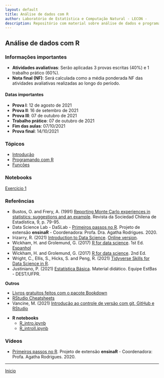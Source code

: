 ```yaml
---
layout: default
title: Análise de dados com R
author: Laboratório de Estatística e Computação Natural - LECON -
description: Repositório com material sobre análise de dados e programação científica com R.
---
```



## Análise de dados com R

### Informações importantes
* **Atividades avaliativas**: Serão aplicadas 3 provas escritas (40%) e 1 trabalho prático (60%).
* **Nota final (NF)**: Será calculada como a média ponderada NF das atividades avaliativas realizadas ao longo do período.

#### Datas importantes
   - **Prova I**: 12 de agosto de 2021
   - **Prova II**: 16 de setembro de 2021
   - **Prova III**: 07 de outubro de 2021
   - **Trabalho prático**: 07 de outubro de 2021
   - **Fim das aulas**: 07/10/2021
   - **Prova final**: 14/10/2021

### Tópicos
* [Introdução](https://bit.ly/3jtNO9m)
* [Programando com R](https://bit.ly/3lIlEdw)
* [Funções](https://bit.ly/3jxUsLV)

### Notebooks
[Exercício 1](#)


### Referências
- Bustos, O. and Frery, A. (1991) [Reporting Monte Carlo experiences in statistics: suggestions and an example](https://bit.ly/2VB905a). Revista da Sociedad Chilena de Estadística, 9, p. 79-95.
- Data Science Lab - DaSLab - [Primeiros passos no R](https://bit.ly/3AmiwYW). Projeto de extensão **ensinaR** - Coordenadora: Profa. Dra. Agatha Rodrigues. 2020.
- Irizarry, R. (2021) [Introduction to Data Science](https://bit.ly/2SRBJBK). [Online version](https://bit.ly/3zEySwF).
-  Wickham, H. and Grolemund, G. (2017) [R for data science](https://r4ds.had.co.nz/). 1st Ed. [Espanhol](https://es.r4ds.hadley.nz/)
-  Wickham, H. and Grolemund, G. (2017) [R for data science](https://r4ds.hadley.nz/). 2nd Ed.
-  Wright, C., Ellis, S., Hicks, S. and Peng, R. (2021) [Tidyverse Skills for Data Science in R](https://bit.ly/3qhUDht).
- Justiniano, P. (2021) [Estatística Básica](http://www.leg.ufpr.br/~paulojus/estbas/). Material didático. Equipe EstBas - DEST/UFPR.
  
**Outros**
- [Livros gratuitos feitos com o pacote Bookdown](https://bookdown.org/)
- [RStudio Cheatsheets](https://www.rstudio.com/resources/cheatsheets/)
- Vancine, M. (2021) [Introdução ao controle de versão com git, GitHub e RStudio](https://mauriciovancine.github.io/pt/short-course/short-course-git-github-rstudio/)

* **R notebooks**
  - [R_intro.ipynb](https://bit.ly/2VEoXaB)
  - [R_introII.ipynb](https://bit.ly/3CBfzG2)

### Vídeos

* [Primeiros passos no R](https://www.youtube.com/watch?v=AqQ2nyzyOIc). Projeto de extensão **ensinaR** - Coordenadora: Profa. Agatha Rodrigues. 2020.



 ***
  [Inicio](https://bit.ly/3jviHfA)
  

